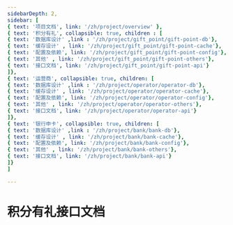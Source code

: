 ```yaml
---
sidebarDepth: 2,
sidebar: [
{ text: '项目文档', link: '/zh/project/overview' },
{ text: '积分有礼', collapsible: true, children : [
{ text: '数据库设计' ,link : '/zh/project/gift_point/gift-point-db'},
{ text: '缓存设计' , link: '/zh/project/gift_point/gift-point-cache'},
{ text: '配置及依赖', link: '/zh/project/gift_point/gift-point-config'},
{ text: '其他' , link: '/zh/project/gift_point/gift-point-others'},
{ text: '接口文档', link: '/zh/project/gift_point/gift-point-api'}
]},
{ text: '运营商', collapsible: true, children: [
{ text: '数据库设计' ,link : '/zh/project/operator/operator-db'},
{ text: '缓存设计' , link: '/zh/project/operator/operator-cache'},
{ text: '配置及依赖', link: '/zh/project/operator/operator-config'},
{ text: '其他' , link: '/zh/project/operator/operator-others'},
{ text: '接口文档', link: '/zh/project/operator/operator-api'}
]},
{ text: '银行申卡', collapsible: true, children: [
{ text: '数据库设计' ,link : '/zh/project/bank/bank-db'},
{ text: '缓存设计' , link: '/zh/project/bank/bank-cache'},
{ text: '配置及依赖', link: '/zh/project/bank/bank-config'},
{ text: '其他' , link: '/zh/project/bank/bank-others'},
{ text: '接口文档', link: '/zh/project/bank/bank-api'}
]}
]

---
```


# 积分有礼接口文档